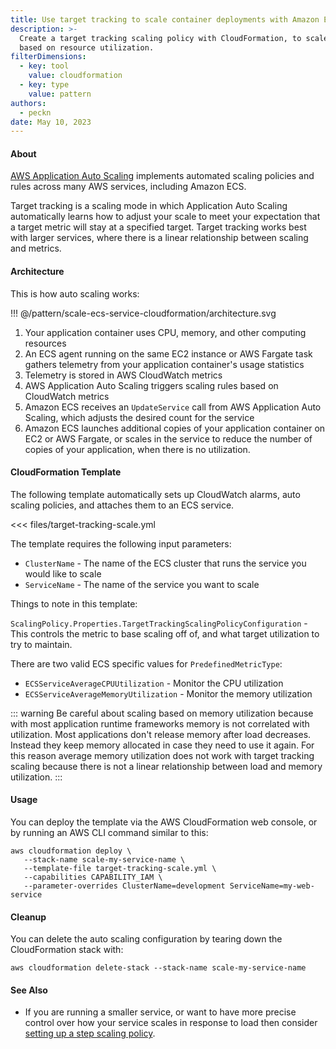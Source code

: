 ```yaml
---
title: Use target tracking to scale container deployments with Amazon ECS
description: >-
  Create a target tracking scaling policy with CloudFormation, to scale a service
  based on resource utilization.
filterDimensions:
  - key: tool
    value: cloudformation
  - key: type
    value: pattern
authors:
  - peckn
date: May 10, 2023
---
```


#### About

[AWS Application Auto Scaling](https://aws.amazon.com/autoscaling/) implements automated scaling policies and rules across many AWS services, including Amazon ECS.

Target tracking is a scaling mode in which Application Auto Scaling automatically learns how to adjust your scale to meet your expectation that a target metric will stay at a specified target. Target tracking works best with larger services, where there is a linear relationship between scaling and metrics.

#### Architecture

This is how auto scaling works:

!!! @/pattern/scale-ecs-service-cloudformation/architecture.svg

1. Your application container uses CPU, memory, and other computing resources
2. An ECS agent running on the same EC2 instance or AWS Fargate task gathers telemetry from your application container's usage statistics
3. Telemetry is stored in AWS CloudWatch metrics
4. AWS Application Auto Scaling triggers scaling rules based on CloudWatch metrics
4. Amazon ECS receives an `UpdateService` call from AWS Application Auto Scaling, which adjusts the desired count for the service
4. Amazon ECS launches additional copies of your application container on EC2 or AWS Fargate, or scales in the service to reduce the number of copies of your application, when there is no utilization.

#### CloudFormation Template

The following template automatically sets up CloudWatch alarms, auto scaling policies, and attaches them to an ECS service.

<<< files/target-tracking-scale.yml

The template requires the following input parameters:

- `ClusterName` - The name of the ECS cluster that runs the service you would like to scale
- `ServiceName` - The name of the service you want to scale

Things to note in this template:

`ScalingPolicy.Properties.TargetTrackingScalingPolicyConfiguration` - This controls the metric to base scaling off of, and what target utilization to try to maintain.

There are two valid ECS specific values for `PredefinedMetricType`:
  * `ECSServiceAverageCPUUtilization` - Monitor the CPU utilization
  * `ECSServiceAverageMemoryUtilization` - Monitor the memory utilization

::: warning
Be careful about scaling based on memory utilization because with most application runtime frameworks memory is not correlated with utilization. Most applications don't release memory after load decreases. Instead they keep memory allocated in case they need to use it again. For this reason average memory utilization does not work with target tracking scaling because there is not a linear relationship between load and memory utilization.
:::

#### Usage

You can deploy the template via the AWS CloudFormation web console, or by running an AWS CLI command similar to this:

```shell
aws cloudformation deploy \
   --stack-name scale-my-service-name \
   --template-file target-tracking-scale.yml \
   --capabilities CAPABILITY_IAM \
   --parameter-overrides ClusterName=development ServiceName=my-web-service
```

#### Cleanup

You can delete the auto scaling configuration by tearing down the CloudFormation stack with:

```shell
aws cloudformation delete-stack --stack-name scale-my-service-name
```

#### See Also

- If you are running a smaller service, or want to have more precise control over how your service scales in response to load then consider [setting up a step scaling policy](/scale-ecs-service-cloudformation).